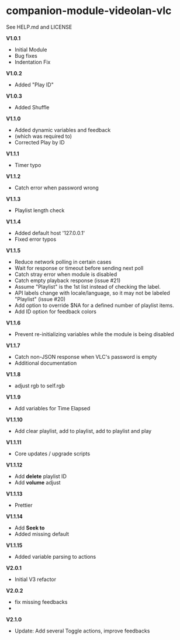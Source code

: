 # companion-module-videolan-vlc
See HELP.md and LICENSE

**V1.0.1**
* Initial Module
* Bug fixes
* Indentation Fix

**V1.0.2**
* Added "Play ID"

**V1.0.3**
* Added Shuffle

**V1.1.0**
* Added dynamic variables and feedback
* (which was required to)
* Corrected Play by ID

**V1.1.1**
* Timer typo

**V1.1.2**
* Catch error when password wrong

**V1.1.3**
* Playlist length check

**V1.1.4**
* Added default host '127.0.0.1'
* Fixed error typos

**V1.1.5**
* Reduce network polling in certain cases
* Wait for response or timeout before sending next poll
* Catch stray error when module is disabled
* Catch empty playback response (issue #21)
* Assume "Playlist" is the 1st list instead of checking the label.
* API labels change with locale/language, so it may not be labeled "Playlist" (issue #20)
* Add option to override $NA for a defined number of playlist items.
* Add ID option for feedback colors

**V1.1.6**
* Prevent re-initializing variables while the module is being disabled

**V1.1.7**
* Catch non-JSON response when VLC's password is empty
* Additional documentation

**V1.1.8**
* adjust rgb to self.rgb

**V1.1.9**
* Add variables for Time Elapsed

**V1.1.10**
* Add clear playlist, add to playlist, add to playlist and play

**V1.1.11**
* Core updates / upgrade scripts

**V1.1.12**
* Add **delete** playlist ID
* Add **volume** adjust

**V1.1.13**
* Prettier

**V1.1.14**
* Add **Seek to**
* Added missing default

**V1.1.15**
* Added variable parsing to actions

**V2.0.1**
* Initial V3 refactor

**V2.0.2**
* fix missing feedbacks
*
**V2.1.0**
* Update: Add several Toggle actions, improve feedbacks
